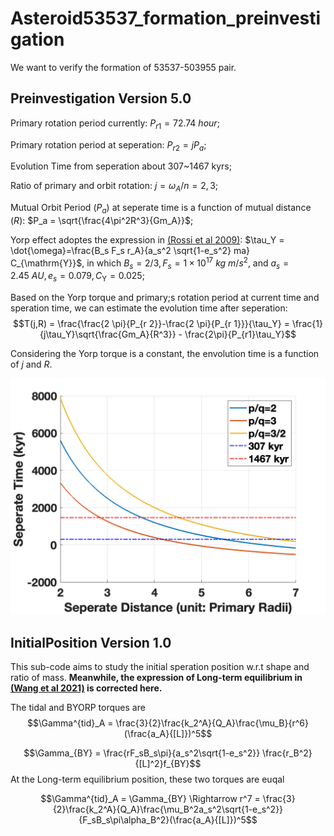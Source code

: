 # Asteroid53537_formation_preinvestigation
We want to verify the formation of 53537-503955 pair. 


## Preinvestigation Version 5.0

Primary rotation period currently: $P_{r1} = 72.74~hour$;

Primary rotation period at seperation: $P_{r2} = jP_a$; 

Evolution Time from seperation about 307~1467 kyrs;

Ratio of primary and orbit rotation: $j = \omega_A/n = 2,3$;

Mutual Orbit Period $(P_a)$ at seperate time is a function of mutual distance $(R)$: $P_a = \sqrt{\frac{4\pi^2R^3}{Gm_A}}$;

Yorp effect adoptes the expression in [(Rossi et al 2009)](https://www.sciencedirect.com/science/article/pii/S0019103509001109): $\tau_Y = \dot{\omega}=\frac{B_s F_s r_A}{a_s^2 \sqrt{1-e_s^2} ma} C_{\mathrm{Y}}$, in which $B_s = 2/3,F_s = 1\times10^{17} ~ kg~m/s^2$, and $a_s = 2.45 ~ AU,e_s = 0.079, C_{\mathrm{Y}} = 0.025$;

Based on the Yorp torque and primary;s rotation period at current time and speration time, we can estimate the evolution time after seperation:
$$T(j,R) = \frac{\frac{2 \pi}{P_{r 2}}-\frac{2 \pi}{P_{r 1}}}{\tau_Y} = \frac{1}{j\tau_Y}\sqrt{\frac{Gm_A}{R^3}} - \frac{2\pi}{P_{r1}\tau_Y}$$

Considering the Yorp torque is a constant, the envolution time is a function of $j$ and $R$.

![SepTime](SepTime.png)

## InitialPosition Version 1.0
This sub-code aims to study the initial speration position w.r.t shape and ratio of mass. **Meanwhile, the expression of Long-term equilibrium in [(Wang et al 2021)](https://academic.oup.com/mnras/article-abstract/505/4/6037/6291199?redirectedFrom=fulltext&login=false) is corrected here.**

The tidal and BYORP torques are
$$\Gamma^{tid}_A = \frac{3}{2}\frac{k_2^A}{Q_A}\frac{\mu_B}{r^6}(\frac{a_A}{[L]})^5$$

$$\Gamma_{BY} = \frac{rF_sB_s\pi}{a_s^2\sqrt{1-e_s^2}} \frac{r_B^2}{[L]^2}f_{BY}$$
At the Long-term equilibrium position, these two torques are euqal

$$\Gamma^{tid}_A = \Gamma_{BY} \Rightarrow r^7 = \frac{3}{2}\frac{k_2^A}{Q_A}\frac{\mu_B^2a_s^2\sqrt{1-e_s^2}}{F_sB_s\pi\alpha_B^2}(\frac{a_A}{[L]})^5$$





